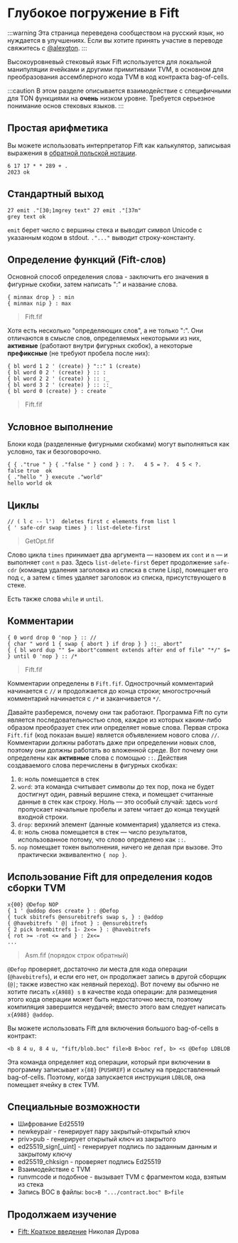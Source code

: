 # Глубокое погружение в Fift

:::warning
Эта страница переведена сообществом на русский язык, но нуждается в улучшениях. Если вы хотите принять участие в переводе свяжитесь с [@alexgton](https://t.me/alexgton).
:::

Высокоуровневый стековый язык Fift используется для локальной манипуляции ячейками и другими примитивами TVM, в основном для преобразования ассемблерного кода TVM в код контракта bag-of-cells.

:::caution
В этом разделе описывается взаимодействие с специфичными для TON функциями на **очень** низком уровне.
Требуется серьезное понимание основ стековых языков.
:::

## Простая арифметика

Вы можете использовать интерпретатор Fift как калькулятор, записывая выражения в [обратной польской нотации](https://en.wikipedia.org/wiki/Reverse_Polish_notation).

```
6 17 17 * * 289 + .
2023 ok
```

## Стандартный выход

```
27 emit ."[30;1mgrey text" 27 emit ."[37m"
grey text ok
```

`emit` берет число с вершины стека и выводит символ Unicode с указанным кодом в stdout.
`."..."` выводит строку-константу.

## Определение функций (Fift-слов)

Основной способ определения слова - заключить его значения в фигурные скобки, затем написать ":" и название слова.

```
{ minmax drop } : min
{ minmax nip } : max
```

> Fift.fif

Хотя есть несколько "определяющих слов", а не только ":". Они отличаются в смысле слов, определяемых некоторыми из них, **активные** (работают внутри фигурных скобок), а некоторые **префиксные** (не требуют пробела после них):

```
{ bl word 1 2 ' (create) } "::" 1 (create)
{ bl word 0 2 ' (create) } :: :
{ bl word 2 2 ' (create) } :: :_
{ bl word 3 2 ' (create) } :: ::_
{ bl word 0 (create) } : create
```

> Fift.fif

## Условное выполнение

Блоки кода (разделенные фигурными скобками) могут выполняться как условно, так и безоговорочно.

```
{ { ."true " } { ."false " } cond } : ?.   4 5 = ?.  4 5 < ?.
false true  ok
{ ."hello " } execute ."world"
hello world ok
```

## Циклы

```
// ( l c -- l')  deletes first c elements from list l
{ ' safe-cdr swap times } : list-delete-first
```

> GetOpt.fif

Слово цикла `times` принимает два аргумента — назовем их `cont` и `n` — и выполняет `cont` `n` раз.
Здесь `list-delete-first` берет продолжение `safe-cdr` (команда удаления заголовка из списка в стиле Lisp), помещает его под `c`, а затем `c` times удаляет заголовок из списка, присутствующего в стеке.

Есть также слова `while` и `until`.

## Комментарии

```
{ 0 word drop 0 'nop } :: //
{ char " word 1 { swap { abort } if drop } } ::_ abort"
{ { bl word dup "" $= abort"comment extends after end of file" "*/" $= } until 0 'nop } :: /*
```

> Fift.fif

Комментарии определены в `Fift.fif`. Однострочный комментарий начинается с `//` и продолжается до конца строки; многострочный комментарий начинается с `/*` и заканчивается `*/`.

Давайте разберемся, почему они так работают.
Программа Fift по сути является последовательностью слов, каждое из которых каким-либо образом преобразует стек или определяет новые слова. Первая строка `Fift.fif` (код показан выше) является объявлением нового слова `//`.
Комментарии должны работать даже при определении новых слов, поэтому они должны работать во вложенной среде. Вот почему они определены как **активные** слова с помощью `::`. Действия создаваемого слова перечислены в фигурных скобках:

1. `0`: ноль помещается в стек
2. `word`: эта команда считывает символы до тех пор, пока не будет достигнут один, равный вершине стека, и помещает считанные данные в стек как строку. Ноль — это особый случай: здесь `word` пропускает начальные пробелы и затем читает до конца текущей входной строки.
3. `drop`: верхний элемент (данные комментария) удаляется из стека.
4. `0`: ноль снова помещается в стек — число результатов, использованное потому, что слово определено как `::`.
5. `nop` помещает токен выполнения, ничего не делая при вызове. Это практически эквивалентно `{ nop }`.

## Использование Fift для определения кодов сборки TVM

```
x{00} @Defop NOP
{ 1 ' @addop does create } : @Defop
{ tuck sbitrefs @ensurebitrefs swap s, } : @addop
{ @havebitrefs ' @| ifnot } : @ensurebitrefs
{ 2 pick brembitrefs 1- 2x<= } : @havebitrefs
{ rot >= -rot <= and } : 2x<=
...
```

> Asm.fif (порядок строк обратный)

`@Defop` проверяет, достаточно ли места для кода операции (`@havebitrefs`), и если его нет, он продолжает запись в другой сборщик (`@|`; также известно как неявный переход). Вот почему вы обычно не хотите писать `x{A988} s` в качестве кода операции: для размещения этого кода операции может быть недостаточно места, поэтому компиляция завершится неудачей; вместо этого вам следует написать `x{A988} @addop`.

Вы можете использовать Fift для включения большого bag-of-cells в контракт:

```
<b 8 4 u, 8 4 u, "fift/blob.boc" file>B B>boc ref, b> <s @Defop LDBLOB
```

Эта команда определяет код операции, который при включении в программу записывает `x{88}` (`PUSHREF`) и ссылку на предоставленный bag-of-cells. Поэтому, когда запускается инструкция `LDBLOB`, она помещает ячейку в стек TVM.

## Специальные возможности

- Шифрование Ed25519
 - newkeypair - генерирует пару закрытый-открытый ключ
 - priv>pub - генерирует открытый ключ из закрытого
 - ed25519_sign[_uint] - генерирует подпись по заданным данным и закрытому ключу
 - ed25519_chksign - проверяет подпись Ed25519
- Взаимодействие с TVM
 - runvmcode и подобное - вызывает TVM с фрагментом кода, взятым из стека
- Запись BOC в файлы:
 `boc>B ".../contract.boc" B>file`

## Продолжаем изучение

- [Fift: Краткое введение](https://docs.ton.org/fiftbase.pdf) Николая Дурова
